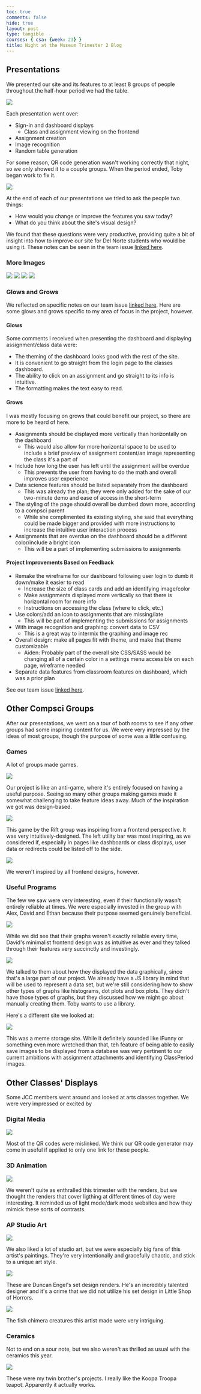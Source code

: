 ```yaml
---
toc: true
comments: false
hide: true
layout: post
type: tangible
courses: { csa: {week: 23} }
title: Night at the Museum Trimester 2 Blog
---
```


## Presentations

We presented our site and its features to at least 8 groups of people throughout the half-hour period we had the table.

<img src="{{site.baseurl}}/images/1000002230.jpeg">

Each presentation went over:
- Sign-in and dashboard displays
    - Class and assignment viewing on the frontend
- Assignment creation
- Image recognition
- Random table generation

For some reason, QR code generation wasn't working correctly that night, so we only showed it to a couple groups. When the period ended, Toby began work to fix it.

<img src="{{site.baseurl}}/images/img_4558.jpeg">

At the end of each of our presentations we tried to ask the people two things:
- How would you change or improve the features you saw today?
- What do you think about the site's visual design?

We found that these questions were very productive, providing quite a bit of insight into how to improve our site for Del Norte students who would be using it. These notes can be seen in the team issue [linked here](https://github.com/John-sCC/jcc_frontend/issues/42).

### More Images

<img src="{{site.baseurl}}/images/img_0863.jpeg">

<img src="{{site.baseurl}}/images/1000002221.jpeg">

<img src="{{site.baseurl}}/images/img_4559.jpeg">

<img src="{{site.baseurl}}/images/img_4560.jpeg">

### Glows and Grows

We reflected on specific notes on our team issue [linked here](https://github.com/John-sCC/jcc_frontend/issues/42). Here are some glows and grows specific to my area of focus in the project, however.

#### Glows

Some comments I received when presenting the dashboard and displaying assignment/class data were:

- The theming of the dashboard looks good with the rest of the site.
- It is convenient to go straight from the login page to the classes dashboard.
- The ability to click on an assignment and go straight to its info is intuitive.
- The formatting makes the text easy to read.

#### Grows

I was mostly focusing on grows that could benefit our project, so there are more to be heard of here.

- Assignments should be displayed more vertically than horizontally on the dashboard
    - This would also allow for more horizontal space to be used to include a brief preview of assignment content/an image representing the class it's a part of
- Include how long the user has left until the assignment will be overdue
    - This prevents the user from having to do the math and overall improves user experience
- Data science features should be listed separately from the dashboard
    - This was already the plan; they were only added for the sake of our two-minute demo and ease of access in the short-term
- The styling of the page should overall be dumbed down more, according to a compsci parent
    - While she complimented its existing styling, she said that everything could be made bigger and provided with more instructions to increase the intuitive user interaction process
- Assignments that are overdue on the dashboard should be a different color/include a bright icon
    - This will be a part of implementing submissions to assignments

#### Project Improvements Based on Feedback

- Remake the wireframe for our dashboard following user login to dumb it down/make it easier to read
  - Increase the size of class cards and add an identifying image/color
  - Make assignments displayed more vertically so that there is horizontal room for more info
  - Instructions on accessing the class (where to click, etc.)
- Use colors/add an icon to assignments that are missing/late
  - This will be part of implementing the submissions for assignments
- With image recognition and graphing: convert data to CSV
  - This is a great way to intermix the graphing and image rec
- Overall design: make all pages fit with theme, and make that theme customizable
  - Aiden: Probably part of the overall site CSS/SASS would be changing all of a certain color in a settings menu accessible on each page, wireframe needed
- Separate data features from classroom features on dashboard, which was a prior plan

See our team issue [linked here](https://github.com/John-sCC/jcc_frontend/issues/42).

## Other Compsci Groups

After our presentations, we went on a tour of both rooms to see if any other groups had some inspiring content for us. We were very impressed by the ideas of most groups, though the purpose of some was a little confusing.

### Games

A lot of groups made games.

<img src="{{site.baseurl}}/images/img_4564_720.jpeg">

Our project is like an anti-game, where it's entirely focused on having a useful purpose. Seeing so many other groups making games made it somewhat challenging to take feature ideas away. Much of the inspiration we got was design-based.

<img src="{{site.baseurl}}/images/img_4565.jpeg">

This game by the Rift group was inspiring from a frontend perspective. It was very intuitively-designed. The left utility bar was most inspiring, as we considered if, especially in pages like dashboards or class displays, user data or redirects could be listed off to the side.

<img src="{{site.baseurl}}/images/img_4566.jpeg">

We weren't inspired by all frontend designs, however.

### Useful Programs

The few we saw were very interesting, even if their functionally wasn't entirely reliable at times. We were especially invested in the group with Alex, David and Ethan because their purpose seemed genuinely beneficial.

<img src="{{site.baseurl}}/images/img_4567.jpeg">

While we did see that their graphs weren't exactly reliable every time, David's minimalist frontend design was as intuitive as ever and they talked through their features very succinctly and investingly.

<img src="{{site.baseurl}}/images/img_4568.jpeg">

We talked to them about how they displayed the data graphically, since that's a large part of our project. We already have a JS library in mind that will be used to represent a data set, but we're still considering how to show other types of graphs like histograms, dot plots and box plots. They didn't have those types of graphs, but they discussed how we might go about manually creating them. Toby wants to use a library.

Here's a different site we looked at:

<img src="{{site.baseurl}}/images/img_4569.jpeg">

This was a meme storage site. While it definitely sounded like iFunny or something even more wretched than that, teh feature of being able to easily save images to be displayed from a database was very pertinent to our current ambitions with assignment attachments and identifying ClassPeriod images.

## Other Classes' Displays

Some JCC members went around and looked at arts classes together. We were very impressed or excited by 

### Digital Media

<img src="{{site.baseurl}}/images/img_4570.jpeg">

Most of the QR codes were mislinked. We think our QR code generator may come in useful if applied to only one link for these people.

### 3D Animation

<img src="{{site.baseurl}}/images/img_4572.jpeg">

We weren't quite as enthralled this trimester with the renders, but we thought the renders that cover ligthing at different times of day were interesting. It reminded us of light mode/dark mode websites and how they mimick these sorts of contrasts.

### AP Studio Art

<img src="{{site.baseurl}}/images/img_4575.jpeg">

We also liked a lot of studio art, but we were especially big fans of this artist's paintings. They're very intentionally and gracefully chaotic, and stick to a unique art style.

<img src="{{site.baseurl}}/images/img_4577.jpeg">

These are Duncan Engel's set design renders. He's an incredibly talented designer and it's a crime that we did not utilize his set design in Little Shop of Horrors.

<img src="{{site.baseurl}}/images/img_4579.jpeg">

The fish chimera creatures this artist made were very intriguing.

### Ceramics

Not to end on a sour note, but we also weren't as thrilled as usual with the ceramics this year.

<img src="{{site.baseurl}}/images/img_4581.jpeg">

These were my twin brother's projects. I really like the Koopa Troopa teapot. Apparently it actually works.